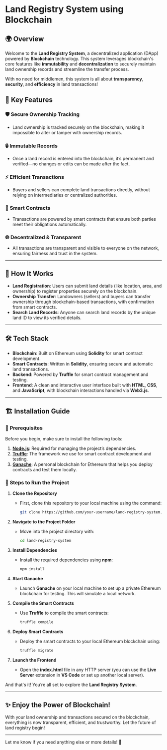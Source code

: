 
# Land Registry System using Blockchain

## 🌍 **Overview**
Welcome to the **Land Registry System**, a decentralized application (DApp) powered by **Blockchain** technology. This system leverages blockchain's core features like **immutability** and **decentralization** to securely maintain land ownership records and streamline the transfer process.

With no need for middlemen, this system is all about **transparency**, **security**, and **efficiency** in land transactions!

## 🚀 **Key Features**

### 🛡️ **Secure Ownership Tracking**
- Land ownership is tracked securely on the blockchain, making it impossible to alter or tamper with ownership records.

### 🔒 **Immutable Records**
- Once a land record is entered into the blockchain, it’s permanent and verified—no changes or edits can be made after the fact.

### ⚡ **Efficient Transactions**
- Buyers and sellers can complete land transactions directly, without relying on intermediaries or centralized authorities.

### 🤖 **Smart Contracts**
- Transactions are powered by smart contracts that ensure both parties meet their obligations automatically.

### 🌐 **Decentralized & Transparent**
- All transactions are transparent and visible to everyone on the network, ensuring fairness and trust in the system.

---

## 📝 **How It Works**

- **Land Registration**: Users can submit land details (like location, area, and ownership) to register properties securely on the blockchain.
- **Ownership Transfer**: Landowners (sellers) and buyers can transfer ownership through blockchain-based transactions, with confirmation from smart contracts.
- **Search Land Records**: Anyone can search land records by the unique land ID to view its verified details.

---

## 🛠️ **Tech Stack**

- **Blockchain**: Built on Ethereum using **Solidity** for smart contract development.
- **Smart Contracts**: Written in **Solidity**, ensuring secure and automatic land transactions.
- **Backend**: Powered by **Truffle** for smart contract management and testing.
- **Frontend**: A clean and interactive user interface built with **HTML**, **CSS**, and **JavaScript**, with blockchain interactions handled via **Web3.js**.

---

## 🏗️ **Installation Guide**

### 🔧 **Prerequisites**
Before you begin, make sure to install the following tools:

1. **[Node.js](https://nodejs.org/)**: Required for managing the project’s dependencies.
2. **[Truffle](https://www.trufflesuite.com/truffle)**: The framework we use for smart contract development and testing.
3. **[Ganache](https://www.trufflesuite.com/ganache)**: A personal blockchain for Ethereum that helps you deploy contracts and test them locally.

### 🏁 **Steps to Run the Project**

1. **Clone the Repository**
   - First, clone this repository to your local machine using the command:
     ```bash
     git clone https://github.com/your-username/land-registry-system.git
     ```
  
2. **Navigate to the Project Folder**
   - Move into the project directory with:
     ```bash
     cd land-registry-system
     ```

3. **Install Dependencies**
   - Install the required dependencies using **npm**:
     ```bash
     npm install
     ```

4. **Start Ganache**
   - Launch **Ganache** on your local machine to set up a private Ethereum blockchain for testing. This will simulate a local network.

5. **Compile the Smart Contracts**
   - Use **Truffle** to compile the smart contracts:
     ```bash
     truffle compile
     ```

6. **Deploy Smart Contracts**
   - Deploy the smart contracts to your local Ethereum blockchain using:
     ```bash
     truffle migrate
     ```

7. **Launch the Frontend**
   - Open the **index.html** file in any HTTP server (you can use the **Live Server** extension in **VS Code** or set up another local server).

And that's it! You’re all set to explore the **Land Registry System**.

---

## ✨ **Enjoy the Power of Blockchain!**
With your land ownership and transactions secured on the blockchain, everything is now transparent, efficient, and trustworthy. Let the future of land registry begin!

---


Let me know if you need anything else or more details! 🌟
